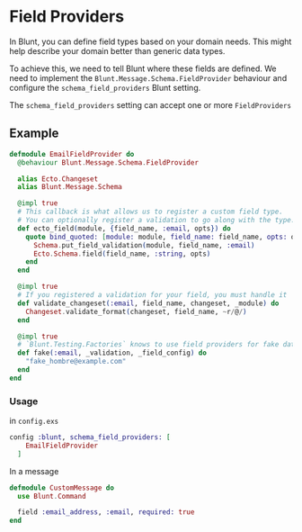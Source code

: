 # Field Providers

In Blunt, you can define field types based on your domain needs. This might help describe your domain better than generic data types.

To achieve this, we need to tell Blunt where these fields are defined. We need to implement the `Blunt.Message.Schema.FieldProvider` behaviour and configure the `schema_field_providers` Blunt setting.

The `schema_field_providers` setting can accept one or more `FieldProviders`

## Example

```elixir
defmodule EmailFieldProvider do
  @behaviour Blunt.Message.Schema.FieldProvider

  alias Ecto.Changeset
  alias Blunt.Message.Schema

  @impl true
  # This callback is what allows us to register a custom field type.
  # You can optionally register a validation to go along with the type.
  def ecto_field(module, {field_name, :email, opts}) do
    quote bind_quoted: [module: module, field_name: field_name, opts: opts] do
      Schema.put_field_validation(module, field_name, :email)
      Ecto.Schema.field(field_name, :string, opts)
    end
  end

  @impl true
  # If you registered a validation for your field, you must handle it
  def validate_changeset(:email, field_name, changeset, _module) do
    Changeset.validate_format(changeset, field_name, ~r/@/)
  end

  @impl true
  # `Blunt.Testing.Factories` knows to use field providers for fake data
  def fake(:email, _validation, _field_config) do
    "fake_hombre@example.com"
  end
end
```

### Usage

in `config.exs`

```elixir
config :blunt, schema_field_providers: [
    EmailFieldProvider
  ]
```

In a message

```elixir 
defmodule CustomMessage do
  use Blunt.Command

  field :email_address, :email, required: true
end
```
